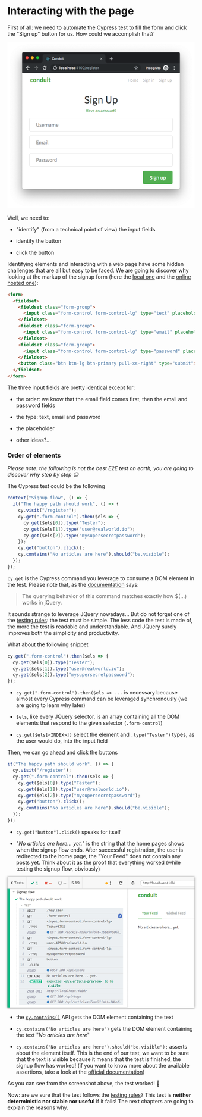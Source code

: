 # Interacting with the page

First of all: we need to automate the Cypress test to fill the form and click the "Sign up" button for us. How could we accomplish that?

<img src="../assets/images/signup-page.png" alt="The signup page"/>

Well, we need to:

- "identify" (from a technical point of view) the input fields

- identify the button

- click the button

Identifying elements and interacting with a web page have some hidden challenges that are all but easy to be faced. We are going to discover why looking at the markup of the signup form (here the [local one](http://localhost:4100/register) and the [online hosted one](https://react-redux.realworld.io/#/register)):

```html
<form>
  <fieldset>
    <fieldset class="form-group">
      <input class="form-control form-control-lg" type="text" placeholder="Username" value="" />
    </fieldset>
    <fieldset class="form-group">
      <input class="form-control form-control-lg" type="email" placeholder="Email" value="" />
    </fieldset>
    <fieldset class="form-group">
      <input class="form-control form-control-lg" type="password" placeholder="Password" value="" />
    </fieldset>
    <button class="btn btn-lg btn-primary pull-xs-right" type="submit">Sign up</button>
  </fieldset>
</form>
```

The three input fields are pretty identical except for:

- the order: we know that the email field comes first, then the email and password fields

- the type: text, email and password

- the placeholder

- other ideas?...

### Order of elements

_Please note: the following is not the best E2E test on earth, you are going to discover why step by step 😉_

The Cypress test could be the following

```js
context("Signup flow", () => {
  it("The happy path should work", () => {
    cy.visit("/register");
    cy.get(".form-control").then($els => {
      cy.get($els[0]).type("Tester");
      cy.get($els[1]).type("user@realworld.io");
      cy.get($els[2]).type("mysupersecretpassword");
    });
    cy.get("button").click();
    cy.contains("No articles are here").should("be.visible");
  });
});
```

`cy.get` is the Cypress command you leverage to consume a DOM element in the test. Please note that, as the [documentation](https://docs.cypress.io/api/commands/get.html) says:

> The querying behavior of this command matches exactly how \$(…) works in jQuery.

It sounds strange to leverage JQuery nowadays... But do not forget one of the [testing rules](testing-rules.md): the test must be simple. The less code the test is made of, the more the test is readable and understandable. And JQuery surely improves both the simplicity and productivity.

What about the following snippet

```js
cy.get(".form-control").then($els => {
  cy.get($els[0]).type("Tester");
  cy.get($els[1]).type("user@realworld.io");
  cy.get($els[2]).type("mysupersecretpassword");
});
```

- `cy.get(".form-control").then($els => ...` is necessary because almost every Cypress command can be leveraged synchronously (we are going to learn why later)

- `$els`, like every JQuery selector, is an array containing all the DOM elements that respond to the given selector (`.form-control`)

- `cy.get($els[<INDEX>])` select the element and `.type("Tester")` types, as the user would do, into the input field

Then, we can go ahead and click the buttons

```js
it("The happy path should work", () => {
  cy.visit("/register");
  cy.get(".form-control").then($els => {
    cy.get($els[0]).type("Tester");
    cy.get($els[1]).type("user@realworld.io");
    cy.get($els[2]).type("mysupersecretpassword");
    cy.get("button").click();
    cy.contains("No articles are here").should("be.visible");
  });
});
```

- `cy.get("button").click()` speaks for itself

- "_No articles are here... yet._" is the string that the home pages shows when the signup flow ends. After successful registration, the user is redirected to the home page, the "Your Feed" does not contain any posts yet. Think about it as the proof that everything worked (while testing the signup flow, obviously)

<!-- TODO: replicate the same shadow of the below mac screenshot -->

<img src="../assets/images/signup-feedback.png" alt="Cypress Conduit" style="box-shadow: 0px 0px 5px 0px rgba(0,0,0,0.75);"/>

- the [`cy.contains()`](https://docs.cypress.io/api/commands/contains.html#Syntax) API gets the DOM element containing the text

- `cy.contains("No articles are here")` gets the DOM element containing the text "_No articles are here_"

- `cy.contains("No articles are here").should("be.visible");` asserts about the element itself. This is the end of our test, we want to be sure that the text is visible because it means that the test is finished, the signup flow has worked! (if you want to know more about the available assertions, take a look at the [official documentation](https://docs.cypress.io/guides/references/assertions.html))

As you can see from the screenshot above, the test worked! 🎉

Now: are we sure that the test follows the [testing rules](testing-rules.md)? This test is **neither deterministic nor stable nor useful** if it fails! The next chapters are going to explain the reasons why.
